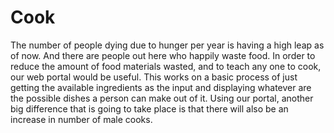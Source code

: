 # Cook
The number of people dying due to hunger per year is having a high leap as of now. And there are people out here who happily waste food. In order to reduce the amount of food materials wasted, and to teach any one to cook, our web portal would be useful. This works on a basic process of just getting the available ingredients as the input and displaying whatever are the possible dishes a person can make out of it. Using our portal, another big difference that is going to take place is that there will also be an increase in number of male cooks.

